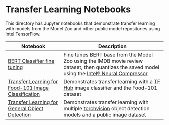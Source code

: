 # Transfer Learning Notebooks

This directory has Jupyter notebooks that demonstrate transfer learning with
models from the Model Zoo and other public model repositories using Intel TensorFlow.

| Notebook | Description |
| ---------| ------------|
| [BERT Classifier fine tuning](/docs/notebooks/transfer_learning/bert_classifier_fine_tuning/) | Fine tunes BERT base from the Model Zoo using the IMDB movie review dataset, then quantizes the saved model using the [Intel® Neural Compressor](https://github.com/intel/neural-compressor) |
| [Transfer Learning for Food-101 Image Classification](/docs/notebooks/transfer_learning/tfhub_classifier_food101) | Demonstrates transfer learning with a [TF Hub](https://tfhub.dev) image classifier and the Food-101 dataset |
| [Transfer Learning for General Object Detection](/docs/notebooks/transfer_learning/pytorch_object_detection) | Demonstrates transfer learning with multiple [torchvision](https://pytorch.org/vision/stable/index.html) object detection models and a public image dataset |
 
